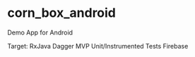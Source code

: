 # corn_box_android
Demo App for Android

Target:
RxJava
Dagger
MVP
Unit/Instrumented Tests
Firebase
